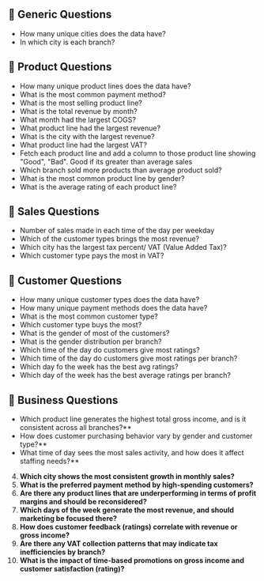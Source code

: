 ## 🧠 Generic Questions
-  How many unique cities does the data have?
-  In which city is each branch?

## 🧠 Product Questions
- How many unique product lines does the data have?
- What is the most common payment method?
- What is the most selling product line?
- What is the total revenue by month?
- What month had the largest COGS?
- What product line had the largest revenue?
- What is the city with the largest revenue?
- What product line had the largest VAT?
- Fetch each product line and add a column to those product line showing "Good", "Bad". Good if its greater than average sales
- Which branch sold more products than average product sold?
- What is the most common product line by gender?
- What is the average rating of each product line?

## 🧠 Sales Questions
- Number of sales made in each time of the day per weekday
- Which of the customer types brings the most revenue?
- Which city has the largest tax percent/ VAT (Value Added Tax)?
-  Which customer type pays the most in VAT?

## 🧠 Customer Questions
- How many unique customer types does the data have?
- How many unique payment methods does the data have?
- What is the most common customer type?
- Which customer type buys the most?
- What is the gender of most of the customers?
- What is the gender distribution per branch?
- Which time of the day do customers give most ratings?
- Which time of the day do customers give most ratings per branch?
- Which day fo the week has the best avg ratings?
- Which day of the week has the best average ratings per branch?

## 🧠 Business Questions
- Which product line generates the highest total gross income, and is it consistent across all branches?**
- How does customer purchasing behavior vary by gender and customer type?**
- What time of day sees the most sales activity, and how does it affect staffing needs?**
4. **Which city shows the most consistent growth in monthly sales?**
5. **What is the preferred payment method by high-spending customers?**
6. **Are there any product lines that are underperforming in terms of profit margins and should be reconsidered?**
7. **Which days of the week generate the most revenue, and should marketing be focused there?**
8. **How does customer feedback (ratings) correlate with revenue or gross income?**
9. **Are there any VAT collection patterns that may indicate tax inefficiencies by branch?**
10. **What is the impact of time-based promotions on gross income and customer satisfaction (rating)?**

